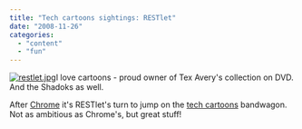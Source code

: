 ```yaml
---
title: "Tech cartoons sightings: RESTlet"
date: "2008-11-26"
categories: 
  - "content"
  - "fun"
---
```


[![restlet.jpg](images/restlet.jpg)](http://blog.noelios.com/2008/11/25/cartoon-presents-restlet/)I love cartoons - proud owner of Tex Avery's collection on DVD. And the Shadoks as well.

After [Chrome](http://grep.codeconsult.ch/2008/09/02/google-chrome-cartoon-rocks/) it's RESTlet's turn to jump on the [tech cartoons](http://blog.noelios.com/2008/11/25/cartoon-presents-restlet/) bandwagon. Not as ambitious as Chrome's, but great stuff!
